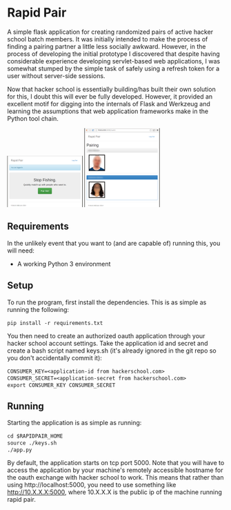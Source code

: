 # Rapid Pair

A simple flask application for creating randomized pairs of active hacker school
batch members. It was initially intended to make the process of finding a
pairing partner a little less socially awkward. However, in the process of
developing the initial prototype I discovered that despite having considerable
experience developing servlet-based web applications, I was somewhat stumped by
the simple task of safely using a refresh token for a user without server-side
sessions.

Now that hacker school is essentially building/has built their own solution for
this, I doubt this will ever be fully developed. However, it provided an
excellent motif for digging into the internals of Flask and Werkzeug and
learning the assumptions that web application frameworks make in the Python tool
chain.

![Front Page Screenshot](screenshots/front-page.png)
![Match Page Screenshot](screenshots/match-page.png)

## Requirements

In the unlikely event that you want to (and are capable of) running this, you
will need:

   * A working Python 3 environment

## Setup

To run the program, first install the dependencies. This is as simple as running
the following:

```
pip install -r requirements.txt
```

You then need to create an authorized oauth application through your hacker
school account settings. Take the application id and secret and create a bash
script named keys.sh (it's already ignored in the git repo so you don't
accidentally commit it):

```
CONSUMER_KEY=<application-id from hackerschool.com>
CONSUMER_SECRET=<application-secret from hackerschool.com>
export CONSUMER_KEY CONSUMER_SECRET
```

## Running

Starting the application is as simple as running:

```
cd $RAPIDPAIR_HOME
source ./keys.sh
./app.py
```

By default, the application starts on tcp port 5000. Note that you will have to
access the application by your machine's remotely accessible hostname for the
oauth exchange with hacker school to work. This means that rather than using
http://localhost:5000, you need to use something like http://10.X.X.X:5000,
where 10.X.X.X is the public ip of the machine running rapid pair.

